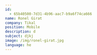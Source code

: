 ```yaml
---
id:
  - 65b40500-7d31-4b96-aac7-b9a6f74ca666
name: Ronel Girat
company: Tikal
position: Mobile
description: d
subject: djkj
image: /img/ronel-girat.jpg
language: he
---
```


